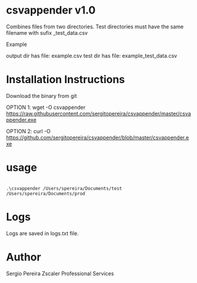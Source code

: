 # csvappender v1.0
Combines files from two directories. Test directories must have the  same filename with sufix _test_data.csv

Example

output dir has file: example.csv
test dir has file: example_test_data.csv

# Installation Instructions

Download the binary from git

OPTION 1: 
wget -O csvappender https://raw.githubusercontent.com/sergitopereira/csvappender/master/csvappender.exe

OPTION 2:
curl -O https://github.com/sergitopereira/csvappender/blob/master/csvappender.exe


# usage
```golang

.\csvappender /Users/spereira/Documents/test /Users/spereira/Documents/prod

```
# Logs

Logs are saved in logs.txt file.

# Author 
Sergio Pereira 
Zscaler Professional Services


